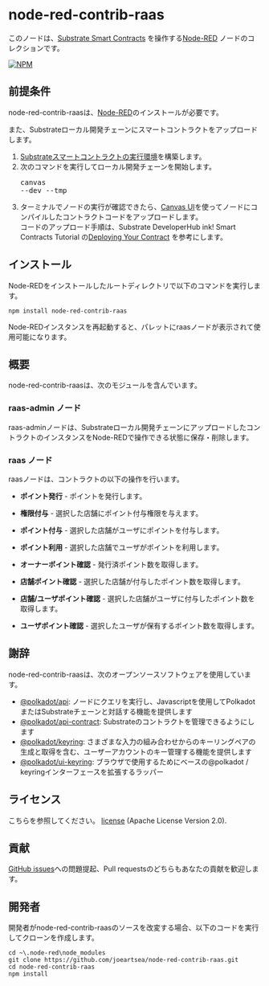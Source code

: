 node-red-contrib-raas
========================

このノードは、<a href="https://substrate.dev/substrate-contracts-workshop/#/0/introduction" target="_new">Substrate Smart Contracts</a> を操作する<a href="http://nodered.org" target="_new">Node-RED</a> ノードのコレクションです。

[![NPM](https://nodei.co/npm/node-red-contrib-raas.png?downloads=true)](https://nodei.co/npm/node-red-contrib-raas/)

前提条件
-------

node-red-contrib-raasは、<a href="http://nodered.org" target="_new">Node-RED</a>のインストールが必要です。

また、Substrateローカル開発チェーンにスマートコントラクトをアップロードします。

1. <a href="https://substrate.dev/substrate-contracts-workshop/#/0/setup" target="_new">Substrateスマートコントラクトの実行環境</a>を構築します。
1. 次のコマンドを実行してローカル開発チェーンを開始します。<pre>canvas --dev --tmp</pre>
1. ターミナルでノードの実行が確認できたら、<a href="https://paritytech.github.io/canvas-ui" target="_new">Canvas UI</a>を使ってノードにコンパイルしたコントラクトコードをアップロードします。<br>
コードのアップロード手順は、Substrate DeveloperHub ink! Smart Contracts Tutorial の[Deploying Your Contract](https://substrate.dev/substrate-contracts-workshop/#/0/deploy-contract) を参考にします。


インストール
-------

Node-REDをインストールしたルートディレクトリで以下のコマンドを実行します。

    npm install node-red-contrib-raas

Node-REDインスタンスを再起動すると、パレットにraasノードが表示されて使用可能になります。

概要
-------

node-red-contrib-raasは、次のモジュールを含んでいます。

### raas-admin ノード

raas-adminノードは、Substrateローカル開発チェーンにアップロードしたコントラクトのインスタンスをNode-REDで操作できる状態に保存・削除します。


### raas ノード

raasノードは、コントラクトの以下の操作を行います。

- **ポイント発行** - ポイントを発行します。

- **権限付与** - 選択した店舗にポイント付与権限を与えます。

- **ポイント付与** - 選択した店舗がユーザにポイントを付与します。

- **ポイント利用** - 選択した店舗でユーザがポイントを利用します。

- **オーナーポイント確認** - 発行済ポイント数を取得します。

- **店舗ポイント確認** - 選択した店舗が付与したポイント数を取得します。

- **店舗/ユーザポイント確認** - 選択した店舗がユーザに付与したポイント数を取得します。

- **ユーザポイント確認** - 選択したユーザが保有するポイント数を取得します。

謝辞
-------

node-red-contrib-raasは、次のオープンソースソフトウェアを使用しています。

- [@polkadot/api](https://github.com/polkadot-js/api/tree/master/packages/api): ノードにクエリを実行し、Javascriptを使用してPolkadotまたはSubstrateチェーンと対話する機能を提供します
- [@polkadot/api-contract](https://github.com/polkadot-js/api/tree/master/packages/api-contract): Substrateのコントラクトを管理できるようにします
- [@polkadot/keyring](https://github.com/polkadot-js/common/tree/master/packages/keyring): さまざまな入力の組み合わせからのキーリングペアの生成と取得を含む、ユーザーアカウントのキー管理する機能を提供します
- [@polkadot/ui-keyring](https://github.com/polkadot-js/api): ブラウザで使用するためにベースの@polkadot / keyringインターフェースを拡張するラッパー


ライセンス
-------

こちらを参照してください。 [license](https://github.com/joeartsea/node-red-contrib-raas/blob/master/LICENSE) (Apache License Version 2.0).

貢献
-------

[GitHub issues](https://github.com/joeartsea/node-red-contrib-raas/issues)への問題提起、Pull requestsのどちらもあなたの貢献を歓迎します。


開発者
-------

開発者がnode-red-contrib-raasのソースを改変する場合、以下のコードを実行してクローンを作成します。

```
cd ~\.node-red\node_modules
git clone https://github.com/joeartsea/node-red-contrib-raas.git
cd node-red-contrib-raas
npm install
```

